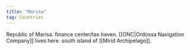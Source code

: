 ```yaml
---
title: "Marisa"
tag: Countries
---
```


Republic of Marisa. finance center/tax haven. [[ONC|Ordossa Navigation Company]] lives here. south island of [[Mirid Archipelago]].
